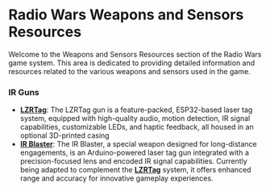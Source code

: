 # Radio Wars Weapons and Sensors Resources

Welcome to the Weapons and Sensors Resources section of the Radio Wars game system. This area is dedicated to providing detailed information and resources related to the various weapons and sensors used in the game.

### IR Guns
- **[LZRTag](https://github.com/lzrtag/LZRTag?tab=readme-ov-file)**: The LZRTag gun is a feature-packed, ESP32-based laser tag system, equipped with high-quality audio, motion detection, IR signal capabilities, customizable LEDs, and haptic feedback, all housed in an optional 3D-printed casing
- **[IR Blaster](https://www.youtube.com/watch?v=aKUF_zrhvQg&list=PLkaJcEp7CYpQnkWuR_wv1QEDBW0GcgOk1&index=2&t=582s)**: The IR Blaster, a special weapon designed for long-distance engagements, is an Arduino-powered laser tag gun integrated with a precision-focused lens and encoded IR signal capabilities. Currently being adapted to complement the **[LZRTag](https://github.com/lzrtag/LZRTag?tab=readme-ov-file)** system, it offers enhanced range and accuracy for innovative gameplay experiences.


